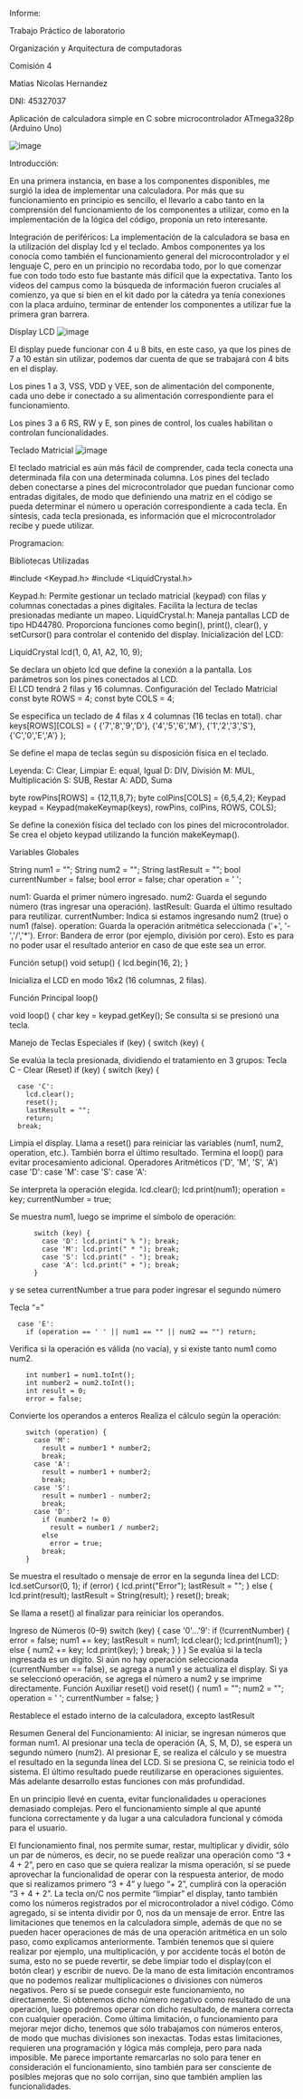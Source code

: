 Informe:

Trabajo Práctico de laboratorio

Organización y Arquitectura de computadoras

Comisión 4

Matias Nicolas Hernandez

DNI: 45327037



Aplicación de calculadora simple en C sobre microcontrolador ATmega328p (Arduino Uno)

![image](https://github.com/user-attachments/assets/775b2b1d-ca08-4bd4-a3b2-43b2066c1ee1)


Introducción:

  En una primera instancia, en base a los componentes disponibles, me surgió la idea de implementar una calculadora. Por más que su funcionamiento en principio es sencillo, el llevarlo a cabo tanto en la comprensión del funcionamiento de los componentes a utilizar, como en la implementación de la lógica del código, proponía un reto interesante.
  
Integración de periféricos:
La implementación de la calculadora se basa en la utilización del display lcd y el teclado. Ambos componentes ya los conocía como también el funcionamiento general del microcontrolador y el lenguaje C, pero en un principio no recordaba todo, por lo que comenzar fue con todo todo esto fue bastante más difícil que la expectativa.
Tanto los videos del campus como la búsqueda de información fueron cruciales al comienzo, ya que si bien en el kit dado por la cátedra ya tenía conexiones con la placa arduino, terminar de entender los componentes a utilizar fue la primera gran barrera.

Display LCD
![image](https://github.com/user-attachments/assets/c5cf44cd-392b-44e5-a3a7-90b9fbc0d9a0)


El display puede funcionar con 4 u 8 bits, en este caso, ya que los pines de 7 a 10 están sin utilizar, podemos dar cuenta de que se trabajará con 4 bits en el display.

Los pines 1 a 3, VSS, VDD y VEE, son de alimentación  del componente, cada uno debe ir conectado a su alimentación correspondiente para el funcionamiento. 

Los pines 3 a 6 RS, RW y E, son pines de control, los cuales habilitan o controlan funcionalidades.


Teclado Matricial
![image](https://github.com/user-attachments/assets/083531f8-8292-48b7-b326-e902e4513596)


El teclado matricial es aún más fácil de comprender, cada tecla conecta  una determinada fila con una determinada columna.
Los pines del teclado deben conectarse a pines del microcontrolador que puedan funcionar como entradas digitales, de modo que definiendo una matriz en el código se pueda determinar el número u operación correspondiente a cada tecla. 
En síntesis, cada tecla presionada, es información que el microcontrolador recibe y puede utilizar.





Programacion:

Bibliotecas Utilizadas

#include <Keypad.h>
#include <LiquidCrystal.h>


Keypad.h: Permite gestionar un teclado matricial (keypad) con filas y columnas conectadas a pines digitales. Facilita la lectura de teclas presionadas mediante un mapeo.
LiquidCrystal.h: Maneja pantallas LCD de tipo HD44780. Proporciona funciones como begin(), print(), clear(), y setCursor() para controlar el contenido del display.
Inicialización del LCD:

LiquidCrystal lcd(1, 0, A1, A2, 10, 9);


Se declara un objeto lcd que define la conexión a la pantalla. Los parámetros son los pines conectados al LCD.      
El LCD tendrá 2 filas y 16 columnas.
Configuración del Teclado Matricial
const byte ROWS = 4;
const byte COLS = 4;

Se especifica un teclado de 4 filas x 4 columnas (16 teclas en total).
char keys[ROWS][COLS] = {
  {'7','8','9','D'},
  {'4','5','6','M'},
  {'1','2','3','S'},
  {'C','0','E','A'}
};

Se define el mapa de teclas según su disposición física en el teclado.


Leyenda:
	C: Clear, Limpiar
E: equal, Igual
D: DIV, División
M: MUL, Multiplicación
S: SUB, Restar
A: ADD, Suma

byte rowPins[ROWS] = {12,11,8,7};
byte colPins[COLS] = {6,5,4,2};
Keypad keypad = Keypad(makeKeymap(keys), rowPins, colPins, ROWS, COLS);


Se define la conexión física del teclado con los pines del microcontrolador.
Se crea el objeto keypad utilizando la función makeKeymap().

Variables Globales

String num1 = "";
String num2 = "";
String lastResult = "";
bool currentNumber = false;
bool error = false;
char operation = ' ';


num1: Guarda el primer número ingresado.
num2: Guarda el segundo número (tras ingresar una operación).
lastResult: Guarda el último resultado para reutilizar.
currentNumber: Indica si estamos ingresando num2 (true) o num1 (false).
operation: Guarda la operación aritmética seleccionada ('+', '-','/','*').
Error: Bandera de error (por ejemplo, división por cero). Esto es para no poder usar el resultado anterior en caso de que este sea un error.

 Función setup()
void setup() {
  lcd.begin(16, 2);
}

Inicializa el LCD en modo 16x2 (16 columnas, 2 filas).


Función Principal loop()

void loop() {
  char key = keypad.getKey();
Se consulta si se presionó una tecla.

Manejo de Teclas Especiales
if (key) {
    switch (key) {


Se evalúa la tecla presionada, dividiendo el tratamiento en 3 grupos:
 Tecla C - Clear (Reset)
  if (key) {
    switch (key) {


      case 'C':
        lcd.clear();
        reset();
        lastResult = "";
        return;
      break;

Limpia el display.
Llama a reset() para reiniciar las variables (num1, num2, operation, etc.).
También borra el último resultado.
Termina el loop() para evitar procesamiento adicional.
Operadores Aritméticos ('D', 'M', 'S', 'A')
      case 'D':
      case 'M':
      case 'S':
      case 'A':


Se interpreta la operación elegida.
          lcd.clear();
          lcd.print(num1);
          operation = key;
          currentNumber = true;

Se muestra num1, luego se imprime el símbolo de operación:

          switch (key) {
            case 'D': lcd.print(" % "); break;
            case 'M': lcd.print(" * "); break;
            case 'S': lcd.print(" - "); break;
            case 'A': lcd.print(" + "); break;
          }

y se setea currentNumber a true para poder ingresar el segundo número


Tecla “=”

      case 'E':
        if (operation == ' ' || num1 == "" || num2 == "") return;
Verifica si la operación es válida (no vacía), y si existe tanto num1 como num2.

        int number1 = num1.toInt();
        int number2 = num2.toInt();
        int result = 0;
        error = false;

Convierte los operandos a enteros
Realiza el cálculo según la operación:


        switch (operation) {
          case 'M':
            result = number1 * number2;
            break;
          case 'A':
            result = number1 + number2;
            break;
          case 'S':
            result = number1 - number2;
            break;
          case 'D':
            if (number2 != 0)
              result = number1 / number2;
            else
              error = true;
            break;
        }

Se muestra el resultado o mensaje de error en la segunda línea del LCD:
        lcd.setCursor(0, 1);
        if (error) {
          lcd.print("Error");
          lastResult = "";
        } else {
          lcd.print(result);
          lastResult = String(result);
        }
        reset();
        break;

Se llama a reset() al finalizar para reiniciar los operandos.

Ingreso de Números (0–9)
    switch (key) {
      case '0'...'9':
        if (!currentNumber) {
          error = false;
          num1 += key;
          lastResult = num1;
          lcd.clear();
          lcd.print(num1);
        } else {
          num2 += key;
          lcd.print(key);
        }
        break;
    }
  }
}
Se evalúa si la tecla ingresada es un dígito.
Si aún no hay operación seleccionada (currentNumber == false), se agrega a num1 y se actualiza el display.
Si ya se seleccionó operación, se agrega el número a num2 y se imprime directamente.
Función Auxiliar reset()
void reset() {
  num1 = "";
  num2 = "";
  operation = ' ';
  currentNumber = false;
}


Restablece el estado interno de la calculadora, excepto lastResult

Resumen General del Funcionamiento:
Al iniciar, se ingresan números que forman num1.
Al presionar una tecla de operación (A, S, M, D), se espera un segundo número (num2).
Al presionar E, se realiza el cálculo y se muestra el resultado en la segunda línea del LCD.
Si se presiona C, se reinicia todo el sistema.
El último resultado puede reutilizarse en operaciones siguientes.
Más adelante desarrollo estas funciones con más profundidad.



En un principio llevé en cuenta, evitar funcionalidades u operaciones demasiado complejas. Pero el funcionamiento simple al que apunté funciona correctamente y da lugar a una calculadora funcional y cómoda para el usuario.

El funcionamiento final, nos permite sumar, restar, multiplicar y dividir, sólo un par de números, es decir, no se puede realizar una operación como “3 + 4 + 2”, pero en caso que se quiera realizar la misma operación, sí se puede aprovechar la funcionalidad de operar con la respuesta anterior, de modo que si realizamos  primero “3 + 4” y luego “+ 2”, cumplirá con la operación “3 + 4 + 2”.
La tecla on/C nos permite “limpiar”  el display, tanto también como los números registrados por el microcontrolador a nivel código. Cómo agregado, si se intenta dividir por 0, nos da un mensaje de error.
Entre las limitaciones que tenemos en la calculadora simple, además de que no se pueden hacer operaciones de más de una operación aritmética en un solo paso, como explicamos  anteriormente. También tenemos que si quiere realizar por ejemplo, una multiplicación, y por accidente tocás el botón de suma, esto no se puede revertir, se debe limpiar todo el display(con el botón clear) y escribir de nuevo. De la mano de esta limitación encontramos que no podemos realizar  multiplicaciones o divisiones con números negativos. Pero sí se puede conseguir este funcionamiento, no directamente. Si obtenemos dicho número negativo como resultado de una operación, luego podremos operar con dicho resultado, de manera correcta con cualquier operación. Como última limitación, o funcionamiento para mejorar mejor dicho, tenemos que sólo trabajamos con números enteros, de modo que muchas divisiones son inexactas.
Todas estas limitaciones, requieren una programación y lógica más compleja, pero para nada imposible. Me parece importante remarcarlas no solo para tener en consideración el funcionamiento, sino también para ser consciente de posibles mejoras que no solo corrijan, sino que también amplíen las funcionalidades. 
